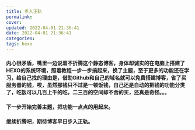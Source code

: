 ```yaml
---
title: 步入正轨
permalink: 
cover: 
updated: 2022-04-01 21:36:41
date: 2022-04-01 21:36:41
categories: 
tags: hexo
---
```

#### 内心很矛盾，嘴里一边说着不折腾这个静态博客，身体却诚实的在电脑上搭建了HEXO的系统环境，照着教程一步一步搞起来，换了主题，至于更多的功能还在学习，给自己找的理由是，借助Github和自己的域名就可以免费搭建博客，省了买服务器的钱，唉，虽然那钱只不过是一顿饭钱，自己还是自动的把钱的功能分类了，吃饭可以几百上千的吃，二三百的空间却不舍的买，还真是奇怪。。。
#### 下一步开始完善主题，把功能一点点的用起来。
#### 继续折腾吧，期待博客早日步入正轨。